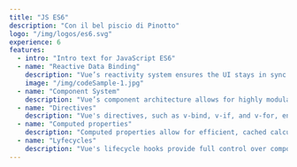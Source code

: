 ```yaml
---
title: "JS ES6"
description: "Con il bel piscio di Pinotto"
logo: "/img/logos/es6.svg"
experience: 6
features:
  - intro: "Intro text for JavaScript ES6"
  - name: "Reactive Data Binding"
    description: "Vue’s reactivity system ensures the UI stays in sync with underlying data, whether using ref() for primitives or reactive() for complex objects. I leverage this system to create dynamic interfaces that respond instantly to user input without manual DOM manipulation. Understanding the nuances of both methods, I apply them based on the specific data requirements, ensuring efficient, scalable and  maintainable code."
    image: "/img/codeSample-1.jpg"
  - name: "Component System"
    description: "Vue’s component architecture allows for highly modular code. I use props for one-way data binding, ensuring proper type validation and $emit to trigger custom events for parent-child communication. I often leverage scoped slots for flexible content distribution and provide/inject when managing deeper component hierarchies. This method ensures components remain decoupled, maintainable, and scalable."
  - name: "Directives"
    description: "Vue's directives, such as v-bind, v-if, and v-for, enable efficient DOM manipulation without manual updates. I use v-bind to handle dynamic attributes and v-if for optimizing conditional rendering by minimizing unnecessary re-renders. For large data sets, v-for is key in handling efficient rendering of lists. Additionally, I've developed custom directives to encapsulate complex DOM interactions, enhancing code reusability and clarity."
  - name: "Computed properties"
    description: "Computed properties allow for efficient, cached calculations based on reactive data. I use computed properties to handle complex logic that depends on reactive state, ensuring the UI updates efficiently without unnecessary recalculations. By using them alongside watchers, I maintain clean and optimized code and enhanced responsiveness."
  - name: "Lyfecycles"
    description: "Vue's lifecycle hooks provide full control over component behavior during its creation, update, and destruction phases. I frequently use hooks like mounted() to trigger actions after DOM rendering, beforeUpdate() for optimization, and beforeUnmount() for cleanup tasks."
---
```


